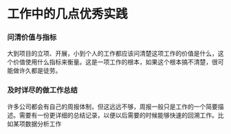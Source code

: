 工作中的几点优秀实践
====
### 问清价值与指标
大到项目的立项、开展，小到个人的工作都应该问清楚这项工作的价值是什么，这个价值使用什么指标来衡量。这是一项工作的根本，如果这个根本搞不清楚，很可能做许久都是徒劳。

### 及时详尽的做工作总结
许多公司都会有自己的周报体制，但这远远不够，周报一般只是工作的一个简要描述。需要有一份更详细的总结记录，以便以后需要的时候能够快速的回溯工作。比如某项数据分析工作
